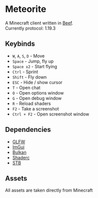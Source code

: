 # Meteorite
A Minecraft client written in [Beef](https://www.beeflang.org).  
Currently protocol: 1.19.3

## Keybinds
- `W`, `A`, `S`, `D` - Move
- `Space` - Jump, fly up
- `Space x2` - Start flying
- `Ctrl` - Sprint
- `Shift` - Fly down
- `ESC` - Hide / show cursor
- `T` - Open chat
- `O` - Open options window
- `G` - Open debug window
- `R` - Reload shaders
- `F2` - Take a screenshot
- `Ctrl + F2` - Open screenshot window

## Dependencies
- [GLFW](https://github.com/MineGame159/glfw-beef)
- [ImGui](https://github.com/RogueMacro/imgui-beef)
- [Bulkan](https://github.com/jayrulez/Bulkan)
- [Shaderc](https://github.com/MineGame159/shaderc-beef)
- [STB](https://github.com/EinScott/stb_beef)

## Assets
All assets are taken directly from Minecraft